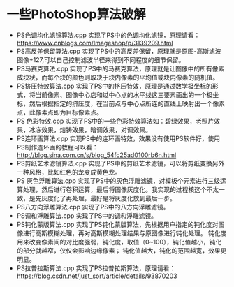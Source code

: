 # 一些PhotoShop算法破解

- PS色调均化滤镜算法.cpp 实现了PS中的色调均化滤镜，原理请看：https://www.cnblogs.com/Imageshop/p/3139209.html
- PS高反差保留算法.cpp 实现了PS中的高反差保留，原理就是原图-高斯滤波图像+127,可以自己控制滤波半径来得到不同程度的细节保留。
- PS马赛克算法.cpp 实现了PS中的马赛克算法，原理就是让图像中的所有像素成块状，而每个块的颜色则取决于块内像素的平均值或块内像素的随机值。
- PS挤压特效算法.cpp 实现了PS中的挤压特效，原理是通过数学极坐标的形式，将当前像素、图像中心店和过中心点的水平线这三要素画出的一个极坐标，然后根据指定的挤压度，在当前点与中心点所连的直线上映射出一个像素点，此像素点即为目标像素点。
- PS 色彩特效.cpp 实现了PS中的一些色彩特效算法如：碧绿效果，老照片效果，冰冻效果，熔铸效果，暗调效果，对调效果。
- PS连环画算法.cpp 实现PS中的连环画特效，效果没有使用PS软件好，使用PS制作连环画的教程可以看：http://blog.sina.com.cn/s/blog_54fc25ad0100rb6n.html
- PS剪纸艺术滤镜算法.cpp 实现了PS中的剪纸艺术滤镜，可以将剪纸变换另外一种风格，比如红色的龙变成黄色龙。
- PS 灰色浮雕算法.cpp 实现了PS中的灰色浮雕滤镜，对模板个元素进行三级运算处理，然后进行卷积运算，最后将图像灰度化。我实现的过程核这个不太一致，是先灰度化了再处理，最好是将灰度化放到最后一步。
- PS八方向浮雕算法.cpp 实现了PS中的八方向浮雕滤镜。
- PS调和浮雕算法.cpp 实现了PS中的调和浮雕滤镜。
- PS钝化蒙版算法.cpp 实现了PS钝化蒙版算法，先根据用户指定的钝化度对图像进行高斯模糊处理，再对高斯模糊处理结果与原图像进行钝化处理。 钝化度用来改变像素间的对比度强弱，钝化度，取值（0~100），钝化值越小，钝化的部分就越窄，仅仅会影响边缘像素； 钝化值越大，钝化的范围越宽，效果更明显。
- PS拉普拉斯算法.cpp 实现了PS拉普拉斯算法，原理请看：https://blog.csdn.net/just_sort/article/details/93870203